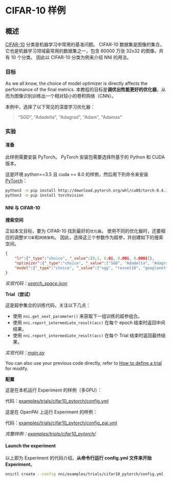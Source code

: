 # CIFAR-10 样例

## 概述

[CIFAR-10](https://www.cs.toronto.edu/~kriz/cifar.html) 分类是机器学习中常用的基准问题。 CIFAR-10 数据集是图像的集合。 它也是机器学习领域最常用的数据集之一，包含 60000 万张 32x32 的图像，共有 10 个分类。 因此以 CIFAR-10 分类为例来介绍 NNI 的用法。

### **目标**

As we all know, the choice of model optimizer is directly affects the performance of the final metrics. 本教程的目标是**调优出性能更好的优化器**，从而为图像识别训练出一个相对较小的卷积网络（CNN）。

本例中，选择了以下常见的深度学习优化器：

> "SGD", "Adadelta", "Adagrad", "Adam", "Adamax"

### **实验**

#### 准备

此样例需要安装 PyTorch。 PyTorch 安装包需要选择所基于的 Python 和 CUDA 版本。

这是环境 python==3.5 且 cuda == 8.0 的样例，然后用下列命令来安装 [ PyTorch](https://pytorch.org/)：

```bash
python3 -m pip install http://download.pytorch.org/whl/cu80/torch-0.4.1-cp35-cp35m-linux_x86_64.whl
python3 -m pip install torchvision
```

#### NNI 与 CIFAR-10

**搜索空间**

正如本文目标，要为 CIFAR-10 找到最好的`优化器`。 使用不同的优化器时，还要相应的调整`学习率`和`网络架构`。 因此，选择这三个参数作为超参，并创建如下的搜索空间。

```json
{
    "lr":{"_type":"choice", "_value":[0.1, 0.01, 0.001, 0.0001]},
    "optimizer":{"_type":"choice", "_value":["SGD", "Adadelta", "Adagrad", "Adam", "Adamax"]},
    "model":{"_type":"choice", "_value":["vgg", "resnet18", "googlenet", "densenet121", "mobilenet", "dpn92", "senet18"]}
}
```

*实现代码：[search_space.json](https://github.com/Microsoft/nni/blob/master/examples/trials/cifar10_pytorch/search_space.json)*

**Trial（尝试）**

这是超参集合的训练代码，关注以下几点：

* 使用 `nni.get_next_parameter()` 来获取下一组训练的超参组合。
* 使用 `nni.report_intermediate_result(acc)` 在每个 epoch 结束时返回中间结果。
* 使用 `nni.report_intermediate_result(acc)` 在每个 Trial 结束时返回最终结果。

*实现代码：[main.py](https://github.com/Microsoft/nni/blob/master/examples/trials/cifar10_pytorch/main.py)*

You can also use your previous code directly, refer to [How to define a trial](https://github.com/Microsoft/nni/blob/master/docs/Trials.md) for modify.

**配置**

这是在本机运行 Experiment 的样例（多GPU）：

代码：[examples/trials/cifar10_pytorch/config.yml](https://github.com/Microsoft/nni/blob/master/examples/trials/cifar10_pytorch/config.yml)

这是在 OpenPAI 上运行 Experiment 的样例：

代码：[examples/trials/cifar10_pytorch/config_pai.yml](https://github.com/Microsoft/nni/blob/master/examples/trials/cifar10_pytorch/config_pai.yml)

*完整样例：[examples/trials/cifar10_pytorch/](https://github.com/Microsoft/nni/tree/master/examples/trials/cifar10_pytorch)*

#### Launch the experiment

以上即为 Experiment 的代码介绍，**从命令行运行 config.yml 文件来开始 Experiment**。

```bash
nnictl create --config nni/examples/trials/cifar10_pytorch/config.yml
```